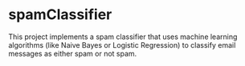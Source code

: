 # spamClassifier
This project implements a spam classifier that uses machine learning algorithms (like Naive Bayes or Logistic Regression) to classify email messages as either spam or not spam.
